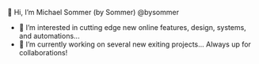 👋 Hi, I’m Michael Sommer (by Sommer) @bysommer
- 👀 I’m interested in cutting edge new online features, design, systems, and automations...
- 🌱 I’m currently working on several new exiting projects... Always up for collaborations!
